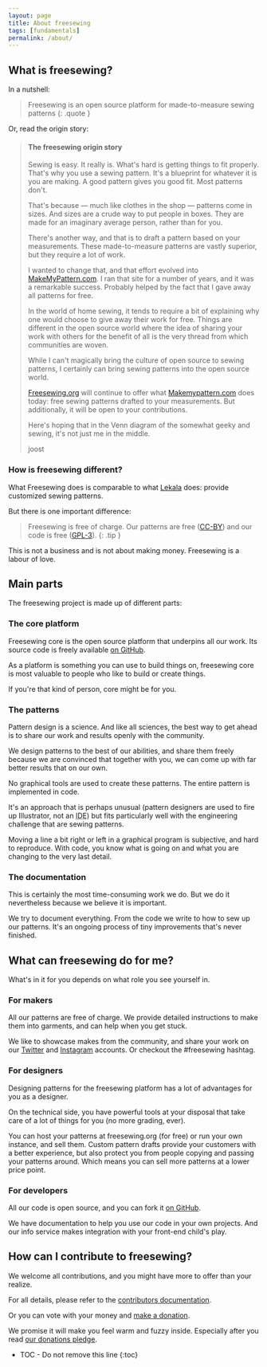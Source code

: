 ```yaml
---
layout: page
title: About freesewing
tags: [fundamentals]
permalink: /about/
---
```

## What is freesewing?

In a nutshell:

> Freesewing is an open source platform for made-to-measure sewing patterns
{: .quote }

Or, read the origin story:

> <h4 class="notoc">The freesewing origin story</h4>
> Sewing is easy. It really is. 
> What's hard is getting things to fit properly. 
> That's why you use a sewing pattern. 
> It's a blueprint for whatever it is you are making. 
> A good pattern gives you good fit. Most patterns don't.
> 
> That's because &mdash; much like clothes in the shop &mdash; patterns come in sizes. 
> And sizes are a crude way to put people in boxes. 
> They are made for an imaginary average person, rather than for you.
> 
> There's another way, and that is to draft a pattern based on your measurements. 
> These made-to-measure patterns are vastly superior, but they require a lot of work.
> 
> I wanted to change that, and that effort evolved into 
> [MakeMyPattern.com](https://makemypattern.com/).
> I ran that site for a number of years, and it was a remarkable success.
> Probably helped by the fact that I gave away all patterns for free.
> 
> In the world of home sewing, it tends to require a bit of 
> explaining why one would choose to give away their work for free. 
> Things are different in the open source world where the idea of 
> sharing your work with others for the benefit of all is 
> the very thread from which communities are woven.
> 
> While I can't magically bring the culture of open source 
> to sewing patterns, I certainly can bring sewing patterns 
> into the open source world.
> 
> [Freesewing.org](https://freesewing.org/) will continue to offer what 
> [Makemypattern.com](https://makemypattern.com/) does today: 
> free sewing patterns drafted to your measurements. 
> But additionally, it will be open to your contributions.
> 
> Here's hoping that in the Venn diagram of the somewhat geeky and sewing, 
> it's not just me in the middle.
>
> joost

### How is freesewing different?

What Freesewing does is comparable to what 
[Lekala](https://www.lekala.co/) does:
provide customized sewing patterns.

But there is one important difference: 

> Freesewing is free of charge. Our patterns are free ([CC-BY](/about/license)) and our code is free ([GPL-3](/about/license)).
{: .tip }


This is not a business and is not about making money. Freesewing is a labour of love.

## Main parts
The freesewing project is made up of different parts:

### The core platform
Freesewing core is the open source platform that underpins all our work.
Its source code is freely available [on GitHub](https://github.com/freesewing).

As a platform is something you can use to build things on, freesewing core
is most valuable to people who like to build or create things.

If you're that kind of person, core might be for you.

### The patterns
Pattern design is a science. And like all sciences, the best way to get ahead
is to share our work and results openly with the community.

We design patterns to the best of our abilities, and share them freely because we 
are convinced that together with you, we can come up with far better results that 
on our own.

No graphical tools are used to create these patterns. The entire pattern is implemented in code.

It's an approach that is perhaps unusual (pattern designers are used to fire up Illustrator, not an 
<abbr title="Integrated Development Environment">IDE</abbr>) but fits particularly well with 
the engineering challenge that are sewing patterns.

Moving a line a bit right or left in a graphical program is subjective, 
and hard to reproduce. With code, you know what is going on and what you are changing to the 
very last detail.

### The documentation
This is certainly the most time-consuming work we do.
But we do it nevertheless because we believe it is important.

We try to document everything. From the code we write to how to sew up our patterns.
It's an ongoing process of tiny improvements that's never finished.

## What can freesewing do for me?

What's in it for you depends on what role you see yourself in.

### For makers

All our patterns are free of charge. We provide detailed instructions to make them into garments,
and can help when you get stuck.

We like to showcase makes from the community, and share your work on our 
[Twitter](https://twitter.com/freesewing_org) and 
[Instagram](https://www.instagram.com/freesewing_org/)
accounts. Or checkout the #freesewing hashtag.

### For designers

Designing patterns for the freesewing platform has a lot of advantages for you as a designer.

On the technical side, you have powerful tools at your disposal that take care of a lot
of things for you (no more grading, ever).

You can host your patterns at freesewing.org (for free) or run your own
instance, and sell them. Custom pattern drafts provide your customers 
with a better experience, but also protect you from people copying and passing your
patterns around. Which means you can sell more patterns at a lower price point.

### For developers

All our code is open source, and you can fork it [on GitHub](https://github.com/freesewing).

We have documentation to help you use our code in your own projects. 
And our info service makes integration with your front-end child's play.

## How can I contribute to freesewing?

We welcome all contributions, and you might have more to offer than your realize.

For all details, please refer to the [contributors documentation](/contribute).

Or you can vote with your money and [make a donation](/donate).

We promise it will make you feel warm and fuzzy inside. Especially after
you read [our donations pledge](/about/pledge).

* TOC - Do not remove this line
{:toc}

